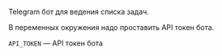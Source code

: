 Telegram бот для ведения списка задач.


В переменных окружения надо проставить API токен бота.

`API_TOKEN` — API токен бота

